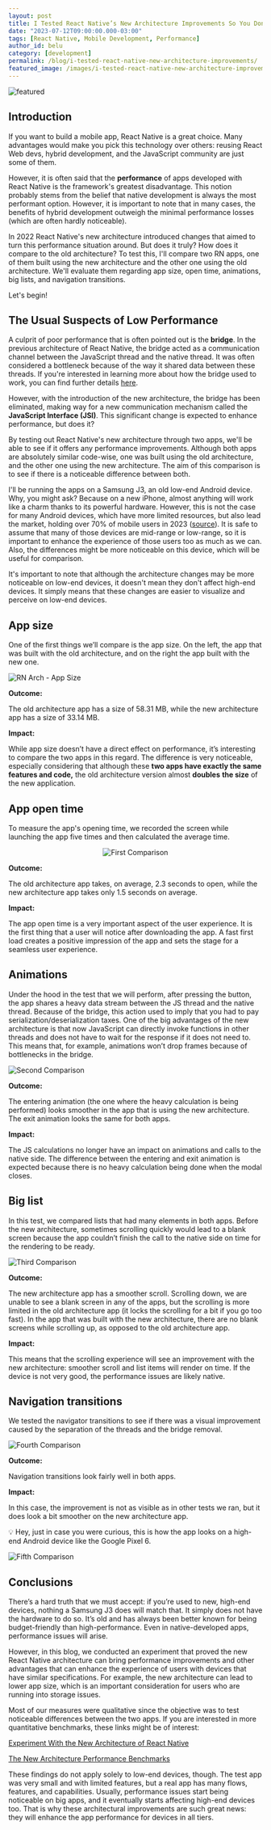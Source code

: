 ```yaml
---
layout: post
title: I Tested React Native’s New Architecture Improvements So You Don't Have To
date: "2023-07-12T09:00:00.000-03:00"
tags: [React Native, Mobile Development, Performance]
author_id: belu
category: [development]
permalink: /blog/i-tested-react-native-new-architecture-improvements/
featured_image: /images/i-tested-react-native-new-architecture-improvements/featured.png
---
```


![featured](/images/i-tested-react-native-new-architecture-improvements/featured.png)

## Introduction

If you want to build a mobile app, React Native is a great choice. Many advantages would make you pick this technology over others: reusing React Web devs, hybrid development, and the JavaScript community are just some of them.

However, it is often said that the **performance** of apps developed with React Native is the framework's greatest disadvantage. This notion probably stems from the belief that native development is always the most performant option. However, it is important to note that in many cases, the benefits of hybrid development outweigh the minimal performance losses (which are often hardly noticeable).

In 2022 React Native's new architecture introduced changes that aimed to turn this performance situation around. But does it truly? How does it compare to the old architecture? To test this, I'll compare two RN apps, one of them built using the new architecture and the other one using the old architecture. We'll evaluate them regarding app size, open time, animations, big lists, and navigation transitions.

Let's begin!

## The Usual Suspects of Low Performance

A culprit of poor performance that is often pointed out is the **bridge**. In the previous architecture of React Native, the bridge acted as a communication channel between the JavaScript thread and the native thread. It was often considered a bottleneck because of the way it shared data between these threads. If you're interested in learning more about how the bridge used to work, you can find further details [here](https://reactnative.dev/docs/next/the-new-architecture/why).

However, with the introduction of the new architecture, the bridge has been eliminated, making way for a new communication mechanism called the **JavaScript Interface (JSI)**. This significant change is expected to enhance performance, but does it?

By testing out React Native's new architecture through two apps, we'll be able to see if it offers any performance improvements. Although both apps are absolutely similar code-wise, one was built using the old architecture, and the other one using the new architecture. The aim of this comparison is to see if there is a noticeable difference between both.

I'll be running the apps on a Samsung J3, an old low-end Android device. Why, you might ask? Because on a new iPhone, almost anything will work like a charm thanks to its powerful hardware. However, this is not the case for many Android devices, which have more limited resources, but also lead the market, holding over 70% of mobile users in 2023 ([source](https://www.bankmycell.com/blog/android-vs-apple-market-share/)). It is safe to assume that many of those devices are mid-range or low-range, so it is important to enhance the experience of those users too as much as we can. Also, the differences might be more noticeable on this device, which will be useful for comparison.

It's important to note that although the architecture changes may be more noticeable on low-end devices, it doesn't mean they don't affect high-end devices. It simply means that these changes are easier to visualize and perceive on low-end devices.

## App size

One of the first things we’ll compare is the app size. On the left, the app that was built with the old architecture, and on the right the app built with the new one.

![RN Arch - App Size](/images/i-tested-react-native-new-architecture-improvements/RN_Arch_App_Size.png)

**Outcome:**

The old architecture app has a size of 58.31 MB, while the new architecture app has a size of 33.14 MB.

**Impact:**

While app size doesn’t have a direct effect on performance, it’s interesting to compare the two apps in this regard. The difference is very noticeable, especially considering that although these **two apps have exactly the same features and code,** the old architecture version almost **doubles** **the size** of the new application.

## App open time

To measure the app's opening time, we recorded the screen while launching the app five times and then calculated the average time.

<p align="center">
<img alt="First Comparison" src="/images/i-tested-react-native-new-architecture-improvements/comp_1.gif" />
</p>

**Outcome:**

The old architecture app takes, on average, 2.3 seconds to open, while the new architecture app takes only 1.5 seconds on average.

**Impact:**

The app open time is a very important aspect of the user experience. It is the first thing that a user will notice after downloading the app. A fast first load creates a positive impression of the app and sets the stage for a seamless user experience.

## Animations

Under the hood in the test that we will perform, after pressing the button, the app shares a heavy data stream between the JS thread and the native thread. Because of the bridge, this action used to imply that you had to pay serialization/deserialization taxes. One of the big advantages of the new architecture is that now JavaScript can directly invoke functions in other threads and does not have to wait for the response if it does not need to. This means that, for example, animations won’t drop frames because of bottlenecks in the bridge.

![Second Comparison](/images/i-tested-react-native-new-architecture-improvements/comp_2.gif)

**Outcome:**

The entering animation (the one where the heavy calculation is being performed) looks smoother in the app that is using the new architecture. The exit animation looks the same for both apps.

**Impact:**

The JS calculations no longer have an impact on animations and calls to the native side. The difference between the entering and exit animation is expected because there is no heavy calculation being done when the modal closes.

## Big list

In this test, we compared lists that had many elements in both apps. Before the new architecture, sometimes scrolling quickly would lead to a blank screen because the app couldn’t finish the call to the native side on time for the rendering to be ready.

![Third Comparison](/images/i-tested-react-native-new-architecture-improvements/comp_3.gif)

**Outcome:**

The new architecture app has a smoother scroll. Scrolling down, we are unable to see a blank screen in any of the apps, but the scrolling is more limited in the old architecture app (it locks the scrolling for a bit if you go too fast). In the app that was built with the new architecture, there are no blank screens while scrolling up, as opposed to the old architecture app.

**Impact:**

This means that the scrolling experience will see an improvement with the new architecture: smoother scroll and list items will render on time. If the device is not very good, the performance issues are likely native.

## Navigation transitions

We tested the navigator transitions to see if there was a visual improvement caused by the separation of the threads and the bridge removal.

![Fourth Comparison](/images/i-tested-react-native-new-architecture-improvements/comp_4.gif)

**Outcome:**

Navigation transitions look fairly well in both apps.

**Impact:**

In this case, the improvement is not as visible as in other tests we ran, but it does look a bit smoother on the new architecture app.

<aside>
💡 Hey, just in case you were curious, this is how the app looks on a high-end Android device like the Google Pixel 6.

</aside>

![Fifth Comparison](/images/i-tested-react-native-new-architecture-improvements/comp_5.gif)

## Conclusions

There’s a hard truth that we must accept: if you’re used to new, high-end devices, nothing a Samsung J3 does will match that. It simply does not have the hardware to do so. It’s old and has always been better known for being budget-friendly than high-performance. Even in native-developed apps, performance issues will arise.

However, in this blog, we conducted an experiment that proved the new React Native architecture can bring performance improvements and other advantages that can enhance the experience of users with devices that have similar specifications. For example, the new architecture can lead to lower app size, which is an important consideration for users who are running into storage issues.

Most of our measures were qualitative since the objective was to test noticeable differences between the two apps. If you are interested in more quantitative benchmarks, these links might be of interest:

[Experiment With the New Architecture of React Native](https://www.callstack.com/blog/experiment-with-new-architecture-of-react-native)

[The New Architecture Performance Benchmarks](https://github.com/reactwg/react-native-new-architecture/discussions/123)

These findings do not apply solely to low-end devices, though. The test app was very small and with limited features, but a real app has many flows, features, and capabilities. Usually, performance issues start being noticeable on big apps, and it eventually starts affecting high-end devices too. That is why these architectural improvements are such great news: they will enhance the app performance for devices in all tiers.
